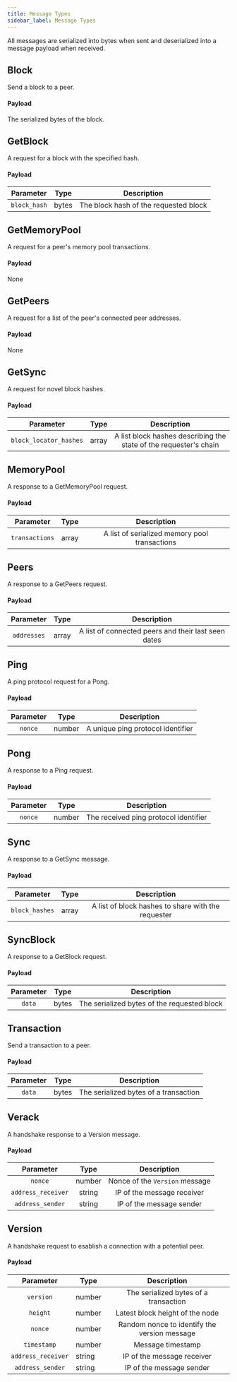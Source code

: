 ```yaml
---
title: Message Types
sidebar_label: Message Types
---
```


All messages are serialized into bytes when sent and deserialized into a message payload when received.

## Block

Send a block to a peer.

#### Payload

The serialized bytes of the block.

## GetBlock

A request for a block with the specified hash.

#### Payload

|   Parameter  | Type  |              Description              |
|:------------:|-------|:-------------------------------------:|
| `block_hash` | bytes | The block hash of the requested block |

## GetMemoryPool

A request for a peer's memory pool transactions.

#### Payload

None

## GetPeers

A request for a list of the peer's connected peer addresses.

#### Payload

None

## GetSync

A request for novel block hashes.

#### Payload

|        Parameter       | Type  |                            Description                            |
|:----------------------:|-------|:-----------------------------------------------------------------:|
| `block_locator_hashes` | array | A list block hashes describing the state of the requester's chain |

## MemoryPool

A response to a GetMemoryPool request.

#### Payload

|    Parameter   | Type  |                  Description                  |
|:--------------:|-------|:---------------------------------------------:|
| `transactions` | array | A list of serialized memory pool transactions |

## Peers

A response to a GetPeers request.

#### Payload

|  Parameter  | Type  |                     Description                     |
|:-----------:|-------|:---------------------------------------------------:|
| `addresses` | array | A list of connected peers and their last seen dates |
## Ping

A ping protocol request for a Pong.

#### Payload

| Parameter | Type   |            Description            |
|:---------:|--------|:---------------------------------:|
| `nonce`   | number | A unique ping protocol identifier |

## Pong

A response to a Ping request.

#### Payload

| Parameter | Type   |              Description              |
|:---------:|--------|:-------------------------------------:|
| `nonce`   | number | The received ping protocol identifier |

## Sync

A response to a GetSync message.

#### Payload

|    Parameter   | Type  |                     Description                    |
|:--------------:|-------|:--------------------------------------------------:|
| `block_hashes` | array | A list of block hashes to share with the requester |

## SyncBlock

A response to a GetBlock request.

#### Payload

| Parameter | Type  |                 Description                 |
|:---------:|-------|:-------------------------------------------:|
| `data`    | bytes | The serialized bytes of the requested block |

## Transaction

Send a transaction to a peer.

#### Payload

| Parameter | Type  |              Description              |
|:---------:|-------|:-------------------------------------:|
| `data`    | bytes | The serialized bytes of a transaction |

## Verack

A handshake response to a Version message.

#### Payload

|      Parameter     |  Type  |           Description          |
|:------------------:|:------:|:------------------------------:|
|       `nonce`      | number | Nonce of the `Version` message |
| `address_receiver` | string |   IP of the message receiver   |
|  `address_sender`  | string |    IP of the message sender    |

## Version

A handshake request to esablish a connection with a potential peer.

#### Payload

|      Parameter     | Type   |                  Description                 |
|:------------------:|--------|:--------------------------------------------:|
| `version`          | number | The serialized bytes of a transaction        |
| `height`           | number | Latest block height of the node              |
| `nonce`            | number | Random nonce to identify the version message |
| `timestamp`        | number | Message timestamp                            |
| `address_receiver` | string | IP of the message receiver                   |
| `address_sender`   | string | IP of the message sender                     |